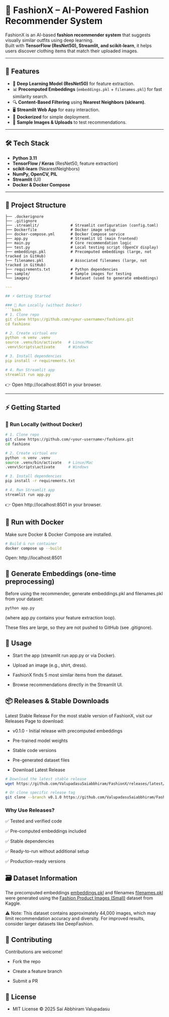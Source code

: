# 👕 FashionX – AI-Powered Fashion Recommender System  

FashionX is an AI-based **fashion recommender system** that suggests visually similar outfits using deep learning.  
Built with **TensorFlow (ResNet50), Streamlit, and scikit-learn**, it helps users discover clothing items that match their uploaded images.  

---

## 🚀 Features
- 🧠 **Deep Learning Model (ResNet50)** for feature extraction.  
- 📊 **Precomputed Embeddings** (`embeddings.pkl` + `filenames.pkl`) for fast similarity search.  
- 🔍 **Content-Based Filtering** using **Nearest Neighbors (sklearn)**.  
- 🖥️ **Streamlit Web App** for easy interaction.  
- 🐳 **Dockerized** for simple deployment.  
- 📂 **Sample Images & Uploads** to test recommendations.  

---

## 🛠️ Tech Stack
- **Python 3.11**
- **TensorFlow / Keras** (ResNet50, feature extraction)  
- **scikit-learn** (NearestNeighbors)  
- **NumPy, OpenCV, PIL**  
- **Streamlit** (UI)  
- **Docker & Docker Compose**  

---

## 📂 Project Structure
```
├── .dockerignore
├── .gitignore
├── .streamlit/              # Streamlit configuration (config.toml)
├── Dockerfile               # Docker image setup
├── docker-compose.yml       # Docker Compose service
├── app.py                   # Streamlit UI (main frontend)
├── main.py                  # Core recommendation logic
├── test.py                  # Local testing script (OpenCV display)
├── embeddings.pkl           # Precomputed embeddings (large, not tracked in GitHub)
├── filenames.pkl            # Associated filenames (large, not tracked in GitHub)
├── requirements.txt         # Python dependencies
├── sample/                  # Sample images for testing
└── images/                  # Dataset (used to generate embeddings)
```
```yaml
---

## ⚡ Getting Started  

### 🔹 Run Locally (without Docker)  
```bash
# 1. Clone repo
git clone https://github.com/<your-username>/fashionx.git
cd fashionx

# 2. Create virtual env
python -m venv .venv
source .venv/bin/activate   # Linux/Mac
.venv\Scripts\activate      # Windows

# 3. Install dependencies
pip install -r requirements.txt

# 4. Run Streamlit app
streamlit run app.py
```
👉 Open http://localhost:8501 in your browser.

---

## ⚡ Getting Started  

### 🔹 Run Locally (without Docker)  
```bash
# 1. Clone repo
git clone https://github.com/<your-username>/fashionx.git
cd fashionx

# 2. Create virtual env
python -m venv .venv
source .venv/bin/activate   # Linux/Mac
.venv\Scripts\activate      # Windows

# 3. Install dependencies
pip install -r requirements.txt

# 4. Run Streamlit app
streamlit run app.py
```
👉 Open http://localhost:8501 in your browser.

## 🔹 Run with Docker
Make sure Docker & Docker Compose are installed.

```bash
# Build & run container
docker compose up --build
```

Open: http://localhost:8501


## 🔹 Generate Embeddings (one-time preprocessing)
Before using the recommender, generate embeddings.pkl and filenames.pkl from your dataset:

```bash
python app.py
```
(where app.py contains your feature extraction loop).

These files are large, so they are not pushed to GitHub (see .gitignore).

## 📖 Usage
- Start the app (streamlit run app.py or via Docker).

- Upload an image (e.g., shirt, dress).

- FashionX finds 5 most similar items from the dataset.

- Browse recommendations directly in the Streamlit UI.

## 📦 Releases & Stable Downloads
Latest Stable Release
For the most stable version of FashionX, visit our Releases Page to download:

- v0.1.0 - Initial release with precomputed embeddings

- Pre-trained model weights

- Stable code versions

- Pre-generated dataset files

- Download Latest Release
```bash
# Download the latest stable release
wget https://github.com/ValupadasuSaiabbhiram/FashionX/releases/latest/download/fashionx-v0.1.0.zip

# Or clone specific release tag
git clone --branch v0.1.0 https://github.com/ValupadasuSaiabbhiram/FashionX.git
```
### Why Use Releases?
✅ Tested and verified code

✅ Pre-computed embeddings included

✅ Stable dependencies

✅ Ready-to-run without additional setup

✅ Production-ready versions


## 🗃️ Dataset Information
The precomputed embeddings [embeddings.pkl](https://github.com/ValupadasuSaiabbhiram/FashionX/releases/download/v0.1.0/embeddings.pkl) and filenames [filenames.pkl](https://github.com/ValupadasuSaiabbhiram/FashionX/releases/download/v0.1.0/filenames.pkl) were generated using the [Fashion Product Images (Small)](https://www.kaggle.com/datasets/paramaggarwal/fashion-product-images-small) dataset from Kaggle.

⚠️ Note: This dataset contains approximately 44,000 images, which may limit recommendation accuracy and diversity. For improved results, consider larger datasets like DeepFashion.


## 🤝 Contributing
Contributions are welcome!

- Fork the repo

- Create a feature branch

- Submit a PR

## 📜 License
- MIT License © 2025 Sai Abbhiram Valupadasu




